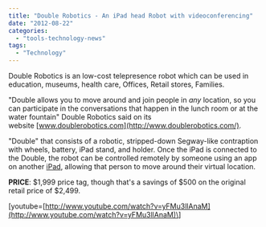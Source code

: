 ```yaml
---
title: "Double Robotics - An iPad head Robot with videoconferencing"
date: "2012-08-22"
categories: 
  - "tools-technology-news"
tags: 
  - "Technology"
---
```


Double Robotics is an low-cost telepresence robot which can be used in education, museums, health care, Offices, Retail stores, Families.

"Double allows you to move around and join people in _any_ location, so you can participate in the conversations that happen in the lunch room or at the water fountain" Double Robotics said on its website [www.doublerobotics.com](http://www.doublerobotics.com/).

"Double" that consists of a robotic, stripped-down Segway-like contraption with wheels, battery, iPad stand, and holder. Once the iPad is connected to the Double, the robot can be controlled remotely by someone using an app on another [iPad](http://reviews.cnet.com/ipad-3/), allowing that person to move around their virtual location.

**PRICE**: $1,999 price tag, though that's a savings of $500 on the original retail price of $2,499.

\[youtube=[http://www.youtube.com/watch?v=yFMu3llAnaM](http://www.youtube.com/watch?v=yFMu3llAnaM)\]
